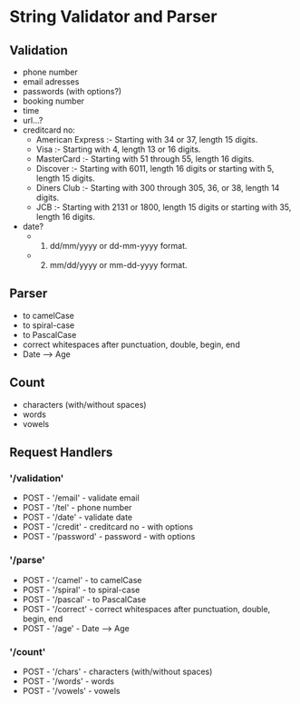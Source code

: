 # String Validator and Parser

## Validation
- phone number
- email adresses
- passwords (with options?)
- booking number
- time
- url...?
- creditcard no:
    - American Express :- Starting with 34 or 37, length 15 digits.
    - Visa :- Starting with 4, length 13 or 16 digits.
    - MasterCard :- Starting with 51 through 55, length 16 digits.
    - Discover :- Starting with 6011, length 16 digits or starting with 5, length 15 digits.
    - Diners Club :- Starting with 300 through 305, 36, or 38, length 14 digits.
    - JCB :- Starting with 2131 or 1800, length 15 digits or starting with 35, length 16 digits.
- date?
    - 1. dd/mm/yyyy or dd-mm-yyyy format.
    - 2. mm/dd/yyyy or mm-dd-yyyy format.

## Parser
- to camelCase
- to spiral-case
- to PascalCase
- correct whitespaces after punctuation, double, begin, end
- Date --> Age

## Count
- characters (with/without spaces)
- words
- vowels

## Request Handlers

### '/validation'
- POST - '/email' - validate email
- POST - '/tel' - phone number
- POST - '/date' - validate date 
- POST - '/credit' - creditcard no - with options
- POST - '/password' - password - with options

### '/parse'
- POST - '/camel' - to camelCase
- POST - '/spiral' - to spiral-case
- POST - '/pascal' - to PascalCase
- POST - '/correct' - correct whitespaces after punctuation, double, begin, end
- POST - '/age' - Date --> Age

### '/count'
- POST - '/chars' - characters (with/without spaces)
- POST - '/words' - words
- POST - '/vowels' - vowels